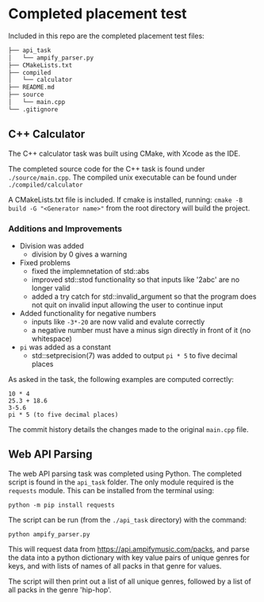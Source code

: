 # Completed placement test

Included in this repo are the completed placement test files:

```bash
├── api_task
│   └── ampify_parser.py
├── CMakeLists.txt
├── compiled
│   └── calculator
├── README.md
├── source
│   └── main.cpp
└── .gitignore
```
## C++ Calculator

The C++ calculator task was built using CMake, with Xcode as the IDE.

The completed source code for the C++ task is found under `./source/main.cpp`.
The compiled unix executable can be found under `./compiled/calculator` 

A CMakeLists.txt file is included. If cmake is installed, running: `cmake -B build -G "<Generator name>"` from the root directory will build the project.

### Additions and Improvements

+ Division was added
	+ division by 0 gives a warning
+ Fixed problems
	+ fixed the implemnetation of std::abs
	+ improved std::stod functionality so that inputs like '2abc' are no longer valid
	+ added a try catch for std::invalid_argument so that the program does not quit on invalid input allowing the user to continue input
+ Added functionality for negative numbers
	+ inputs like `-3*-20` are now valid and evalute correctly
	+ a negative number must have a minus sign directly in front of it (no whitespace)
+ `pi` was added as a constant
	+ std::setprecision(7) was added to output `pi * 5` to five decimal places

As asked in the task, the following examples are computed correctly:
```
10 * 4
25.3 + 18.6
3-5.6
pi * 5 (to five decimal places)
```
The commit history details the changes made to the original `main.cpp` file.

## Web API Parsing

The web API parsing task was completed using Python. The completed script is found in the `api_task` folder.
The only module required is the `requests` module. This can be installed from the terminal using:

`python -m pip install requests`

The script can be run (from the `./api_task` directory) with the command:

`python ampify_parser.py`

This will request data from https://api.ampifymusic.com/packs, and parse the data into a python dictionary with key value pairs of unique genres for keys, and with lists of names of all packs in that genre for values.

The script will then print out a list of all unique genres, followed by a list of all packs in the genre 'hip-hop'.
